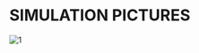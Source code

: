 # SIMULATION PICTURES
 ![1](https://user-images.githubusercontent.com/98879001/157170117-2541c077-d4ae-48cd-af34-836701d23ef6.PNG)


